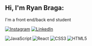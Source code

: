 ## Hi, I'm Ryan Braga:
I'm a front end/back end student


[![Instagram](https://img.shields.io/badge/Instagram-%23E4405F.svg?logo=Instagram&logoColor=white)](https://instagram.com/ryanbragaa) [![LinkedIn](https://img.shields.io/badge/LinkedIn-%230077B5.svg?logo=linkedin&logoColor=white)](https://linkedin.com/in/ryanbraga) 


![JavaScript](https://img.shields.io/badge/javascript-%23323330.svg?style=for-the-badge&logo=javascript&logoColor=%23F7DF1E) ![React](https://img.shields.io/badge/react-%2320232a.svg?style=for-the-badge&logo=react&logoColor=%2361DAFB)
![CSS3](https://img.shields.io/badge/css3-%231572B6.svg?style=for-the-badge&logo=css3&logoColor=white)  ![HTML5](https://img.shields.io/badge/html5-%23E34F26.svg?style=for-the-badge&logo=html5&logoColor=white) 


